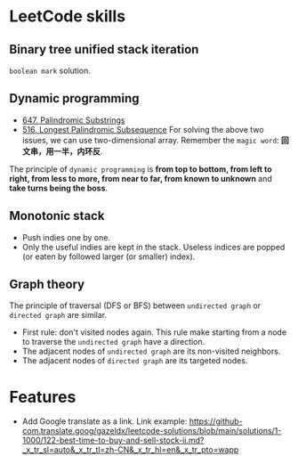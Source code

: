 # LeetCode skills
## Binary tree unified stack iteration
`boolean mark` solution.

## Dynamic programming
- [647. Palindromic Substrings](https://leetcode.cn/problems/palindromic-substrings/)
- [516. Longest Palindromic Subsequence](https://leetcode.cn/problems/longest-palindromic-subsequence/)
For solving the above two issues, we can use two-dimensional array. Remember the `magic word`: **回文串，用一半，内环反**.

The principle of `dynamic programming` is **from top to bottom, from left to right, from less to more, from near to far, from known to unknown**
and **take turns being the boss**.

## Monotonic stack
* Push indies one by one.
* Only the useful indies are kept in the stack. Useless indices are popped (or eaten by followed larger (or smaller) index).

## Graph theory
The principle of traversal (DFS or BFS) between `undirected graph` or `directed graph` are similar.
* First rule: don't visited nodes again. This rule make starting from a node to traverse the `undirected graph` have a direction.
* The adjacent nodes of `undirected graph` are its non-visited neighbors.
* The adjacent nodes of `directed graph` are its targeted nodes.

# Features
* Add Google translate as a link. Link example: https://github-com.translate.goog/gazeldx/leetcode-solutions/blob/main/solutions/1-1000/122-best-time-to-buy-and-sell-stock-ii.md?_x_tr_sl=auto&_x_tr_tl=zh-CN&_x_tr_hl=en&_x_tr_pto=wapp